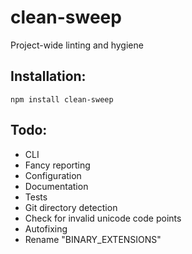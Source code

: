 # clean-sweep

Project-wide linting and hygiene

## Installation:

```
npm install clean-sweep
```

## Todo:

- CLI
- Fancy reporting
- Configuration
- Documentation
- Tests
- Git directory detection
- Check for invalid unicode code points
- Autofixing
- Rename "BINARY_EXTENSIONS"
